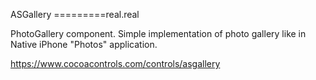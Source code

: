 ASGallery
=========real.real

PhotoGallery component.
Simple implementation of photo gallery like in Native iPhone "Photos" application.

https://www.cocoacontrols.com/controls/asgallery










